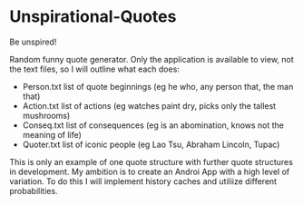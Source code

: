 Unspirational-Quotes
====================

Be unspired!


Random funny quote generator. Only the application is available to view, not the text files, so I will outline what
each does:
  - Person.txt list of quote beginnings (eg he who, any person that, the man that)
  - Action.txt list of actions (eg watches paint dry, picks only the tallest mushrooms)
  - Conseq.txt list of consequences (eg is an abomination, knows not the meaning of life)
  - Quoter.txt list of iconic people (eg Lao Tsu, Abraham Lincoln, Tupac)
  
This is only an example of one quote structure with further quote structures in development. My ambition is to create an Androi
App with a high level of variation. To do this I will implement history caches and utiliize different probabilities.
  
